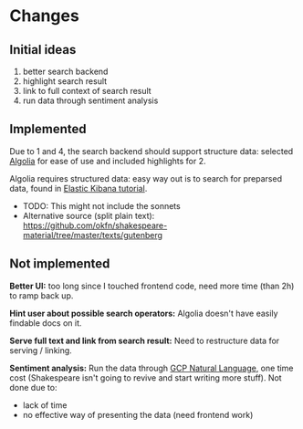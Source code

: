 # Changes

## Initial ideas

1. better search backend
2. highlight search result
3. link to full context of search result
4. run data through sentiment analysis

## Implemented

Due to 1 and 4, the search backend should support structure data:
selected [Algolia](https://www.algolia.com/) for ease of use and included highlights for 2.

Algolia requires structured data:
easy way out is to search for preparsed data, found in [Elastic Kibana tutorial](https://www.elastic.co/guide/en/kibana/6.8/tutorial-load-dataset.html).

- TODO: This might not include the sonnets
- Alternative source (split plain text): https://github.com/okfn/shakespeare-material/tree/master/texts/gutenberg

## Not implemented

**Better UI:**
too long since I touched frontend code, need more time (than 2h) to ramp back up.

**Hint user about possible search operators:**
Algolia doesn't have easily findable docs on it.

**Serve full text and link from search result:**
Need to restructure data for serving / linking.

**Sentiment analysis:**
Run the data through [GCP Natural Language](https://cloud.google.com/natural-language), one time cost (Shakespeare isn't going to revive and start writing more stuff). Not done due to:

- lack of time
- no effective way of presenting the data (need frontend work)
